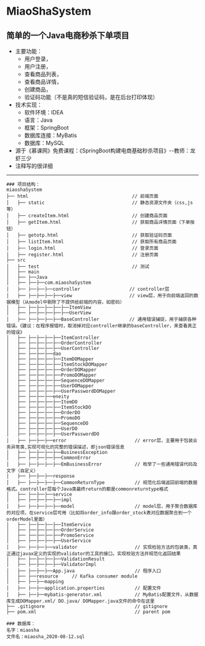 # MiaoShaSystem
## 简单的一个Java电商秒杀下单项目
- 主要功能：
	- 用户登录，
	- 用户注册，
	- 查看商品列表，
	- 查看商品详情，
	- 创建商品，
	- 验证码功能（不是真的短信验证码，是在后台打印体现）
- 技术实现：
	- 软件环境：IDEA
	- 语言：Java
	- 框架：SpringBoot
	- 数据库连接：MyBatis
	- 数据库：MySQL
- 源于《慕课网》免费课程：《SpringBoot构建电商基础秒杀项目》--教师：龙虾三少
- 注释写的很详细
***
	
	### 项目结构：
	miaoshaSystem
	├── html                                      // 前端页面  
	│   ├── static                                // 静态资源文件夹（css,js等）
	│   ├── createItem.html                       // 创建商品页面  
	│   ├── getItem.html                          // 获取商品详情页面（下单按钮）
	│   ├── getotp.html                           // 获取验证码页面
	│   ├── listItem.html                         // 获取所有商品页面
	│   ├── login.html                            // 登录页面
	│   ├── register.html                         // 注册页面
	├── src                                       
	│   ├── test                                  // 测试
	│   ├── main
	│   ├── ├──Java
	│   ├── ├──├──com.miaoshaSystem                
	│   ├── ├──├──├──controller                  // controller层
	│   ├── ├──├──├──├──view                     // view层，用于向前端返回的数据模型（从model中剔除了不提供给前端的内容，如密码）
	│   ├── ├──├──├──├──├──ItemView
	│   ├── ├──├──├──├──├──UserView
	│   ├── ├──├──├──├──BaseController           // 通用错误捕捉，用于捕获各种错误。《建议：在程序报错时，取消掉对应controller继承的baseController，来查看真正的错误》
	│   ├── ├──├──├──├──ItemController           
	│   ├── ├──├──├──├──OrderController          
	│   ├── ├──├──├──├──UserController            
	│   ├── ├──├──├──dao
	│   ├── ├──├──├──├──ItemDOMapper
	│   ├── ├──├──├──├──ItemStockDOMapper
	│   ├── ├──├──├──├──OrderDOMapper 
	│   ├── ├──├──├──├──PromoDOMapper
	│   ├── ├──├──├──├──SequenceDOMapper
	│   ├── ├──├──├──├──UserDOMapper
	│   ├── ├──├──├──├──UserPasswordDOMapper
	│   ├── ├──├──├──eneity
	│   ├── ├──├──├──├──ItemDO
	│   ├── ├──├──├──├──ItemStockDO
	│   ├── ├──├──├──├──OrderDO
	│   ├── ├──├──├──├──PromoDO
	│   ├── ├──├──├──├──SequenceDO
	│   ├── ├──├──├──├──UserDO
	│   ├── ├──├──├──├──UserPasswordDO
	│   ├── ├──├──├──error                         // error层，主要用于包装业务异常类,实现可视化的完整的错误描述，即json错误信息
	│   ├── ├──├──├──├──BusinessException
	│   ├── ├──├──├──├──CommonError
	│   ├── ├──├──├──├──EmBusinessError            // 枚举了一些通用错误代码及文字（自定义）
	│   ├── ├──├──├──response
	│   ├── ├──├──├──├──CommonReturnType           // 规范化后端返回前端的数据格式。controller层每个Java类最终return的都是commonreturntype格式
	│   ├── ├──├──├──service
	│   ├── ├──├──├──├──impl
	│   ├── ├──├──├──├──model                      // model层，用于聚合数据库的对应项，在service层可用（比如将order_info跟order_stock表对应数据聚合到一个orderModel里面）
	│   ├── ├──├──├──├──ItemService
	│   ├── ├──├──├──├──OrderService
	│   ├── ├──├──├──├──PromoService
	│   ├── ├──├──├──├──UserService
	│   ├── ├──├──├──validator                     // 实现检验方法的包装类，真正通过javax定义的实现的validator的工具的接口。实现校验方法并规范化返回结果
	│   ├── ├──├──├──├──ValidationResult
	│   ├── ├──├──├──├──ValidatorImpl
	│   ├── ├──├──├──App.java                      // 程序入口
	│   ├── ├──resource     // Kafka consumer module
	│   ├── ├──├──mapping
	│   ├── ├──├──application.properties           // 配置文件
	│   ├── ├──├──mybatis-generator.xml            // MyBatis配置文件，从数据库生成DOMapper.xml/ DO.java/ DOMapper.java文件的命令在这里
	├── .gitignore                                 // gitignore 
	├── pom.xml                                    // parent pom

	### 数据库：
	名字：miaosha
	文件名：miaosha_2020-08-12.sql
